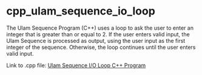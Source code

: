 # cpp_ulam_sequence_io_loop
The Ulam Sequence Program (C++) uses a loop to ask the user to enter an integer that is greater than or equal to 2. If the user enters valid input, the Ulam Sequence is processed as output, using the user input as the first integer of the sequence. Otherwise, the loop continues until the user enters valid input. 

Link to .cpp file: <a href="https://github.com/ffm5113/cpp_ulam_sequence_io_loop/blob/main/UlamSequence.cpp">Ulam Sequence I/O Loop C++ Program</a>
